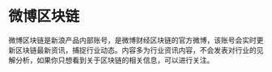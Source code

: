 # 

# 微博区块链

微博区块链是新浪产品内部账号，是微博财经区块链的官方微博，该账号会实时更新区块链最新资讯，捕捉行业动态。内容多为行业资讯内容，不会发表对行业的见解分析，如果你只想看到关于区块链的相关信息，可以进行关注。



